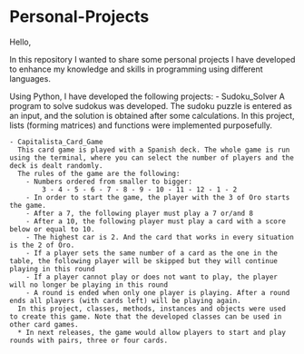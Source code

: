 # Personal-Projects
Hello,

In this repository I wanted to share some personal projects I have developed to enhance my knowledge and skills in programming using different languages. 

Using Python, I have developed the following projects:
    - Sudoku_Solver
      A program to solve sudokus was developed. The sudoku puzzle is entered as an input, and the solution is obtained after some calculations. 
      In this project, lists (forming matrices) and functions were implemented purposefully.
      
    - Capitalista_Card_Game
      This card game is played with a Spanish deck. The whole game is run using the terminal, where you can select the number of players and the deck is dealt randomly. 
      The rules of the game are the following:
        - Numbers ordered from smaller to bigger:
            3 - 4 - 5 - 6 - 7 - 8 - 9 - 10 - 11 - 12 - 1 - 2
        - In order to start the game, the player with the 3 of Oro starts the game.
        - After a 7, the following player must play a 7 or/and 8
        - After a 10, the following player must play a card with a score below or equal to 10.
        - The highest car is 2. And the card that works in every situation is the 2 of Oro.
        - If a player sets the same number of a card as the one in the table, the following player will be skipped but they will continue playing in this round
        - If a player cannot play or does not want to play, the player will no longer be playing in this round
        - A round is ended when only one player is playing. After a round ends all players (with cards left) will be playing again.
      In this project, classes, methods, instances and objects were used to create this game. Note that the developed classes can be used in other card games. 
      * In next releases, the game would allow players to start and play rounds with pairs, three or four cards. 
      
      
    
